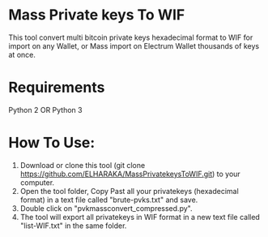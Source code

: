 # Mass Private keys To WIF
This tool convert multi bitcoin private keys hexadecimal format to WIF for import on any Wallet, or Mass import on Electrum Wallet thousands of keys at once.

# Requirements
Python 2 OR Python 3

# How To Use:
1) Download or clone this tool (git clone https://github.com/ELHARAKA/MassPrivatekeysToWIF.git) to your computer.
2) Open the tool folder, Copy Past all your privatekeys (hexadecimal format) in a text file called "brute-pvks.txt" and save.
3) Double click on "pvkmassconvert_compressed.py".
4) The tool will export all privatekeys in WIF format in a new text file called "list-WIF.txt" in the same folder.

